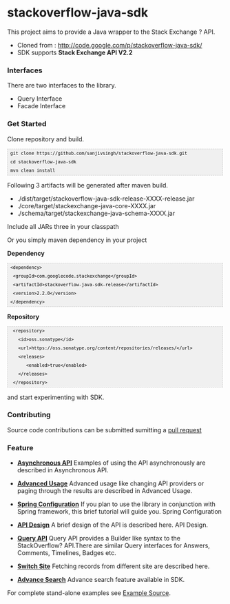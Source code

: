 stackoverflow-java-sdk
======================

This project aims to provide a Java wrapper to the Stack Exchange ? API.

* Cloned from : http://code.google.com/p/stackoverflow-java-sdk/
* SDK supports **Stack Exchange API V2.2**

### Interfaces
There are two interfaces to the library.

* Query Interface
* Facade Interface

### Get Started
Clone repository and build.  
<pre  style="font-family:arial;font-size:12px;border:1px dashed #CCCCCC;width:99%;height:auto;overflow:auto;background:#f0f0f0;;background-image:URL(http://2.bp.blogspot.com/_z5ltvMQPaa8/SjJXr_U2YBI/AAAAAAAAAAM/46OqEP32CJ8/s320/codebg.gif);padding:0px;color:#000000;text-align:left;line-height:20px;"><code style="color:#000000;word-wrap:normal;"> git clone https://github.com/sanjivsingh/stackoverflow-java-sdk.git  
 cd stackoverflow-java-sdk  
 mvn clean install  
</code></pre>

Following 3 artifacts will be generated after maven build.

* ./dist/target/stackoverflow-java-sdk-release-XXXX-release.jar
* ./core/target/stackexchange-java-core-XXXX.jar
* ./schema/target/stackexchange-java-schema-XXXX.jar

Include all JARs three in your classpath

Or you simply maven dependency in your project 

**Dependency**
<pre  style="font-family:arial;font-size:12px;border:1px dashed #CCCCCC;width:99%;height:auto;overflow:auto;background:#f0f0f0;;background-image:URL(http://2.bp.blogspot.com/_z5ltvMQPaa8/SjJXr_U2YBI/AAAAAAAAAAM/46OqEP32CJ8/s320/codebg.gif);padding:0px;color:#000000;text-align:left;line-height:20px;"><code style="color:#000000;word-wrap:normal;"> &lt;dependency&gt;  
  &lt;groupId&gt;com.googlecode.stackexchange&lt;/groupId&gt;  
  &lt;artifactId&gt;stackoverflow-java-sdk-release&lt;/artifactId&gt;  
  &lt;version&gt;2.2.0&lt;/version&gt;  
 &lt;/dependency&gt;  
</code></pre>
**Repository**
<pre  style="font-family:arial;font-size:12px;border:1px dashed #CCCCCC;width:99%;height:auto;overflow:auto;background:#f0f0f0;;background-image:URL(http://2.bp.blogspot.com/_z5ltvMQPaa8/SjJXr_U2YBI/AAAAAAAAAAM/46OqEP32CJ8/s320/codebg.gif);padding:0px;color:#000000;text-align:left;line-height:20px;"><code style="color:#000000;word-wrap:normal;">  &lt;repository&gt;                    
    &lt;id&gt;oss.sonatype&lt;/id&gt;                   
    &lt;url&gt;https://oss.sonatype.org/content/repositories/releases/&lt;/url&gt;     
    &lt;releases&gt;                             
       &lt;enabled&gt;true&lt;/enabled&gt;                       
    &lt;/releases&gt;                       
  &lt;/repository&gt;   
</code></pre>

and start experimenting with SDK.


### Contributing

  Source code contributions can be submitted sumitting a [pull request](https://github.com/sanjivsingh/stackoverflow-java-sdk/pulls) 

### Feature 
* **[Asynchronous API](https://github.com/sanjivsingh/stackoverflow-java-sdk/wiki/Asynchronous-API)** Examples of using the API asynchronously are described in Asynchronous API.

* **[Advanced Usage](https://github.com/sanjivsingh/stackoverflow-java-sdk/wiki/AdvancedUsage)**
Advanced usage like changing API providers or paging through the results are described in Advanced Usage.

* **[Spring Configuration](https://github.com/sanjivsingh/stackoverflow-java-sdk/wiki/SpringConfiguration)**
If you plan to use the library in conjunction with Spring framework, this brief tutorial will guide you. Spring Configuration

* **[API Design](https://github.com/sanjivsingh/stackoverflow-java-sdk/wiki/API-Design)**
A brief design of the API is described here. API Design.

* **[Query API](https://github.com/sanjivsingh/stackoverflow-java-sdk/wiki/Query-API)**
Query API provides a Builder like syntax to the StackOverflow? API.There are similar Query interfaces for Answers, Comments, Timelines, Badges etc.

* **[Switch Site](https://github.com/sanjivsingh/stackoverflow-java-sdk/wiki/Switch-Site)**
Fetching records from different site are described here.

* **[Advance Search](https://github.com/sanjivsingh/stackoverflow-java-sdk/wiki/Advance-Search)** 
Advance search feature available in SDK.


For complete stand-alone examples see [Example Source](https://github.com/sanjivsingh/stackoverflow-java-sdk/tree/master/core/src/examples/java/com/google/code/stackexchange/client/examples).

